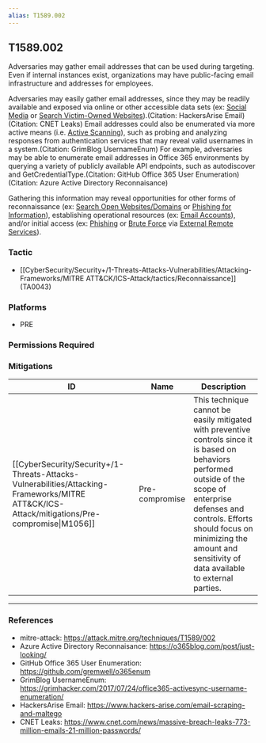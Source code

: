 ```yaml
---
alias: T1589.002
---
```


## T1589.002

Adversaries may gather email addresses that can be used during targeting. Even if internal instances exist, organizations may have public-facing email infrastructure and addresses for employees.

Adversaries may easily gather email addresses, since they may be readily available and exposed via online or other accessible data sets (ex: [Social Media](https://attack.mitre.org/techniques/T1593/001) or [Search Victim-Owned Websites](https://attack.mitre.org/techniques/T1594)).(Citation: HackersArise Email)(Citation: CNET Leaks) Email addresses could also be enumerated via more active means (i.e. [Active Scanning](https://attack.mitre.org/techniques/T1595)), such as probing and analyzing responses from authentication services that may reveal valid usernames in a system.(Citation: GrimBlog UsernameEnum) For example, adversaries may be able to enumerate email addresses in Office 365 environments by querying a variety of publicly available API endpoints, such as autodiscover and GetCredentialType.(Citation: GitHub Office 365 User Enumeration)(Citation: Azure Active Directory Reconnaisance)

Gathering this information may reveal opportunities for other forms of reconnaissance (ex: [Search Open Websites/Domains](https://attack.mitre.org/techniques/T1593) or [Phishing for Information](https://attack.mitre.org/techniques/T1598)), establishing operational resources (ex: [Email Accounts](https://attack.mitre.org/techniques/T1586/002)), and/or initial access (ex: [Phishing](https://attack.mitre.org/techniques/T1566) or [Brute Force](https://attack.mitre.org/techniques/T1110) via [External Remote Services](https://attack.mitre.org/techniques/T1133)).


### Tactic
- [[CyberSecurity/Security+/1-Threats-Attacks-Vulnerabilities/Attacking-Frameworks/MITRE ATT&CK/ICS-Attack/tactics/Reconnaissance]] (TA0043)

### Platforms
- PRE

### Permissions Required

### Mitigations

| ID | Name | Description |
| --- | --- | --- |
| [[CyberSecurity/Security+/1-Threats-Attacks-Vulnerabilities/Attacking-Frameworks/MITRE ATT&CK/ICS-Attack/mitigations/Pre-compromise\|M1056]] | Pre-compromise | This technique cannot be easily mitigated with preventive controls since it is based on behaviors performed outside of the scope of enterprise defenses and controls. Efforts should focus on minimizing the amount and sensitivity of data available to external parties. |


---
### References

- mitre-attack: https://attack.mitre.org/techniques/T1589/002
- Azure Active Directory Reconnaisance: https://o365blog.com/post/just-looking/
- GitHub Office 365 User Enumeration: https://github.com/gremwell/o365enum
- GrimBlog UsernameEnum: https://grimhacker.com/2017/07/24/office365-activesync-username-enumeration/
- HackersArise Email: https://www.hackers-arise.com/email-scraping-and-maltego
- CNET Leaks: https://www.cnet.com/news/massive-breach-leaks-773-million-emails-21-million-passwords/
